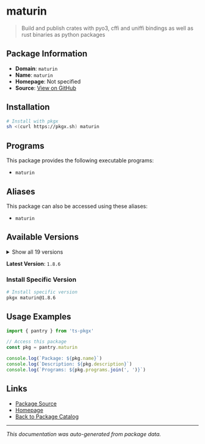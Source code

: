 # maturin

> Build and publish crates with pyo3, cffi and uniffi bindings as well as rust binaries as python packages

## Package Information

- **Domain**: `maturin`
- **Name**: `maturin`
- **Homepage**: Not specified
- **Source**: [View on GitHub](https://github.com/pkgxdev/pantry/tree/main/projects/maturin.rs/package.yml)

## Installation

```bash
# Install with pkgx
sh <(curl https://pkgx.sh) maturin
```

## Programs

This package provides the following executable programs:

- `maturin`

## Aliases

This package can also be accessed using these aliases:

- `maturin`

## Available Versions

<details>
<summary>Show all 19 versions</summary>

- `1.8.6`, `1.8.5`, `1.8.3`, `1.8.2`, `1.8.1`
- `1.8.0`, `1.7.8`, `1.7.7`, `1.7.6`, `1.7.5`
- `1.7.4`, `1.7.3`, `1.7.2`, `1.7.1`, `1.7.0`
- `1.6.0`, `1.5.1`, `1.5.0`, `1.4.0`

</details>

**Latest Version**: `1.8.6`

### Install Specific Version

```bash
# Install specific version
pkgx maturin@1.8.6
```

## Usage Examples

```typescript
import { pantry } from 'ts-pkgx'

// Access this package
const pkg = pantry.maturin

console.log(`Package: ${pkg.name}`)
console.log(`Description: ${pkg.description}`)
console.log(`Programs: ${pkg.programs.join(', ')}`)
```

## Links

- [Package Source](https://github.com/pkgxdev/pantry/tree/main/projects/maturin.rs/package.yml)
- [Homepage](#)
- [Back to Package Catalog](../package-catalog.md)

---

*This documentation was auto-generated from package data.*
